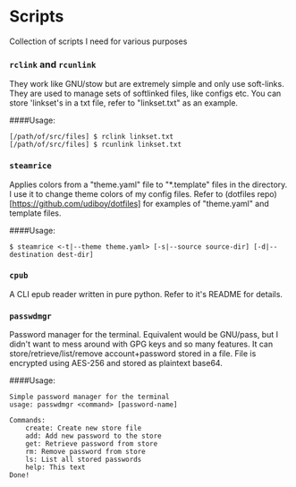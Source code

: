 Scripts
======

Collection of scripts I need for various purposes

### `rclink` and `rcunlink`

They work like GNU/stow but are extremely simple and only use soft-links.
They are used to manage sets of softlinked files, like configs etc.
You can store 'linkset's in a txt file, refer to "linkset.txt" as an example.

####Usage:

```
[/path/of/src/files] $ rclink linkset.txt
[/path/of/src/files] $ rcunlink linkset.txt
```

### `steamrice`

Applies colors from a "theme.yaml" file to "\*.template" files in the directory.
I use it to change theme colors of my config files.
Refer to (dotfiles repo)[https://github.com/udiboy/dotfiles] for examples of "theme.yaml"
and template files.

####Usage:

```
$ steamrice <-t|--theme theme.yaml> [-s|--source source-dir] [-d|--destination dest-dir] 
```

### `cpub`

A CLI epub reader written in pure python. Refer to it's README for details.

### `passwdmgr`

Password manager for the terminal. Equivalent would be GNU/pass, but I didn't want to mess around
with GPG keys and so many features.
It can store/retrieve/list/remove account+password stored in a file.
File is encrypted using AES-256 and stored as plaintext base64.

####Usage:

```
Simple password manager for the terminal
usage: passwdmgr <command> [password-name]

Commands:
    create: Create new store file
    add: Add new password to the store
    get: Retrieve password from store
    rm: Remove password from store
    ls: List all stored passwords
    help: This text
Done!
```
